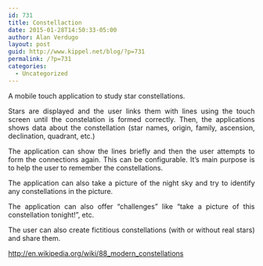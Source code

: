 ```yaml
---
id: 731
title: Constellaction
date: 2015-01-28T14:50:33-05:00
author: Alan Verdugo
layout: post
guid: http://www.kippel.net/blog/?p=731
permalink: /?p=731
categories:
  - Uncategorized
---
```

<p style="text-align: justify;">
  A mobile touch application to study star constellations.
</p>

<p style="text-align: justify;">
  Stars are displayed and the user links them with lines using the touch screen until the constelation is formed correctly. Then, the applications shows data about the constellation (star names, origin, family, ascension, declination, quadrant, etc.)
</p>

<p style="text-align: justify;">
  The application can show the lines briefly and then the user attempts to form the connections again. This can be configurable. It&#8217;s main purpose is to help the user to remember the constellations.
</p>

<p style="text-align: justify;">
  The application can also take a picture of the night sky and try to identify any constellations in the picture.
</p>

<p style="text-align: justify;">
  The application can also offer &#8220;challenges&#8221; like &#8220;take a picture of this constellation tonight!&#8221;, etc.
</p>

<p style="text-align: justify;">
  The user can also create fictitious constellations (with or without real stars) and share them.
</p>

<p style="text-align: justify;">
  <a href="http://en.wikipedia.org/wiki/88_modern_constellations" target="_blank">http://en.wikipedia.org/wiki/88_modern_constellations</a>
</p>